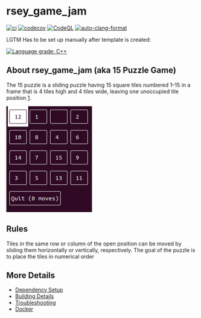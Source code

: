 # rsey_game_jam

[![ci](https://github.com/rseyyedi/rsey_game_jam/actions/workflows/ci.yml/badge.svg)](https://github.com/rseyyedi/rsey_game_jam/actions/workflows/ci.yml)
[![codecov](https://codecov.io/gh/rseyyedi/rsey_game_jam/branch/main/graph/badge.svg)](https://codecov.io/gh/rseyyedi/rsey_game_jam)
[![CodeQL](https://github.com/rseyyedi/rsey_game_jam/actions/workflows/codeql-analysis.yml/badge.svg)](https://github.com/rseyyedi/rsey_game_jam/actions/workflows/codeql-analysis.yml)
[![auto-clang-format](https://github.com/rseyyedi/rsey_game_jam/actions/workflows/auto-clang-format.yml/badge.svg?branch=main&event=push)](https://github.com/rseyyedi/rsey_game_jam/actions/workflows/auto-clang-format.yml)

LGTM Has to be set up manually after template is created:

[![Language grade: C++](https://img.shields.io/lgtm/grade/cpp/github/rseyyedi/rsey_game_jam)](https://lgtm.com/projects/g/rseyyedi/rsey_game_jam/context:cpp)

## About rsey_game_jam (aka 15 Puzzle Game)
The 15 puzzle is a sliding puzzle having 15 square tiles numbered 1–15 in a
frame that is 4 tiles high and 4 tiles wide, leaving one unoccupied tile 
position [1](https://en.wikipedia.org/wiki/15_puzzle).

![Screenshot from 15 Puzzle Game](img/v1.png)

## Rules
Tiles in the same row or column of the open position can be moved by
sliding them horizontally or vertically, respectively. The goal of the puzzle
is to place the tiles in numerical order 

## More Details

 * [Dependency Setup](README_dependencies.md)
 * [Building Details](README_building.md)
 * [Troubleshooting](README_troubleshooting.md)
 * [Docker](README_docker.md)
